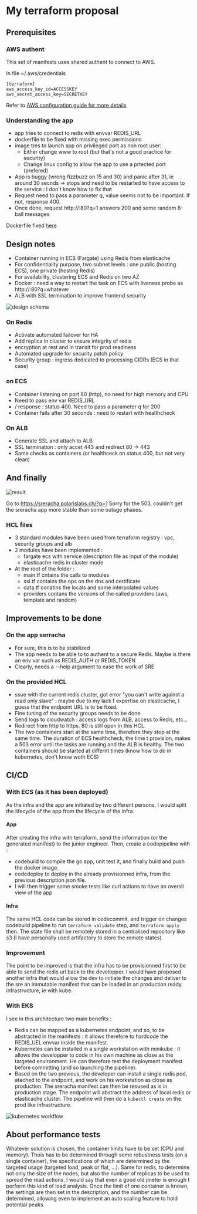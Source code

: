 # My terraform proposal 

## Prerequisites 

### AWS authent 

This set of manifests uses shared authent to connect to AWS. 

In file ~/.aws/credentials
```
[terraform]
aws_access_key_id=ACCESSKEY
aws_secret_access_key=SECRETKEY
```

Refer to [AWS configuration guide for more details](https://docs.aws.amazon.com/cli/latest/userguide/cli-multiple-profiles.html)

### Understanding the app 

- app tries to connect to redis with envvar REDIS_URL
- dockerfile to be fixed with missing exec permissions
- image tres to launch app on privileged port as non root user: 
  - Either change www to root (but that's not a good practice for security)
  - Change linux config to allow the app to use a prtected port (prefered)
- App is buggy (wrong fizzbuzz on 15 and 30) and panic after 31, ie around 30 secnds -> stops and need to be restarted to have access to the service : I don't know how to fix that
- Request need to pass a parameter q, value seems not to be important. If not, response 400. 
- Once done, request http://:80?q=1 answers 200 and some random 8-ball messages

Dockerfile fixed [here](docker/Dockerfile) 

## Design notes 

- Container running in ECS (Fargate) using Redis from elasticache
- For confidentiality purpose, two subnet levels : one public (hosting ECS), one private (hosting Redis)
- For availability, clustering ECS and Redis on two AZ
- Docker : need a way to restart the task on ECS with liveness probe as http://:80?q=whatever
- ALB with SSL termination to improve frontend security

![design schema](img/sr.png)

### On Redis 

- Activate automated failover for HA
- Add replica in cluster to ensure integrity of redis
- encryption at rest and in transit for prod readiness
- Automated upgrade for security patch policy
- Security group : ingress dedicated to processing CIDRs (ECS in that case)

### on ECS 

- Container listening on port 80 (http), no need for high memory and CPU
- Need to pass env var REDIS_URL
- / response : status 400. Need to pass a parameter q for 200
- Container fails after 30 seconds : need to restart with healthcheck

### On ALB 

- Generate SSL and attach to ALB
- SSL termination : only accet 443 and redirect 80 -> 443
- Same checks as containers (or healthceck on status 400, but not very clean) 

## And finally 

![result](img/Capture.PNG)

Go to https://sreracha.polarislabs.ch/?q=1
Sorry for the 503, couldn't get the sreracha app more stable than some outage phases. 

### HCL files
- 3 standard modules have been used from terraform registry : vpc, security groups and alb
- 2 modules have been implemented : 
  - fargate ecs with service (description file as input of the module)
  - elasticache redis in cluster mode
- At the root of the folder : 
  - main.tf cntains the calls to modules
  - ssl.tf contains the ops on the dns and certificate
  - data.tf conatins the locals and some interpolated values
  - providers contans the versions of the called providers (aws, template and random) 


## Improvements to be done

### On the app serracha 
- For sure, this is to be stabilized 
- The app needs to be able to to authent to a secure Redis. Maybe is there an env var such as REDIS_AUTH or REDIS_TOKEN
- Clearly, needs a --help argument to ease the work of SRE

### On the provided HCL 
- ssue with the current redis cluster, got error "you can't write against a read only slave" : maybe due to my lack f expertise on elasticache, I guess that the endpoint URL is to be fixed. 
- Fine tuning of the security groups needs to be done. 
- Send logs to cloudwatch : access logs from ALB, access to Redis, etc... 
- Redirect from http to https. 80 is still open in this HCL. 
- The two containers start at the same time, therefore they stop at the same time. The duration of ECS healthcheck, the time t provision, makes a 503 error until the tasks are running and the ALB is healthy. The two containers should be started at differnt times (know how to do in kubernetes, don't know woth ECS)

## CI/CD

### With ECS (as it has been deployed)

As the infra and the app are initiated by two different persons, I would split the lifecycle of the app from the lifecycle of the infra. 

#### App

After creating the infra with terraform, send the information (or the generated manifest) to the junior engineer. Then, create a codepipeline with : 
- codebuild to compile the go app, unit test it, and finally build and push the docker image. 
- codedeploy to deploy in the already provisionned infra, from the previous description json file. 
- I will then trigger some smoke tests like curl actions to have an oversll view of the app

#### Infra

The same HCL code can be stored in codecommit, and trigger on changes codebuild pipeline to run `terraform validate` step, and `terraform apply` then. 
The state file shall be remotely stored in a centralised repository like s3 (I have personally used artifactory to store the remote states). 

### Improvement

The point to be improved is that the infra has to be provisionned first to be able to send the redis url back to the developper. I would have proposed another infra that would allow the dev to initiate the changes and deliver to the sre an immutable manifest that can be loaded in an production ready infrastructure, ie with kube.  

### With EKS

I see in this architecture two main benefits : 
- Redis can be mapped  as a kubernetes endpoint, and so, to be abstracted in the manifests : it allows therefore to hardcode the REDIS_UEL envvar inside the manifest.
- Kubernetes can be installed in a single workstation with minikube : it allows the developper to code in his own machine as close as the targeted environment. He can therefore test the deployment manifest before committing (and so launching the pipeline). 
- Based on the two previous, the developer can install a single redis pod, atached to the endpoint, and work on his workstation as close as production. The sreracha manifest can then be resused as is in production stage. The endpoint will abstract the address of local redis or elasticache cluster. The pipeline will then do a `kubectl create` on the prod like infrastructure. 

![kubernetes workflow](img/kubernetes.png)

## About performance tests

Whatever solution is chosen, the container limits have to be set (CPU and memory). Thois has to be determined through some robustness tests (on a single container), the specifications of which are determined by the targeted usage (targeted load, peak or flat, ...). 
Same for redis, to determine not only the size of the nodes, but also the number of replicas to be used to spread the read actions. I would say that even a good old jmeter is enough t perform this kind of load analysis. 
Once the limit of one container is known, the settings are then set in the description, and the number can be determined, allowing even to implement an auto scaling feature to hold potential peaks. 



